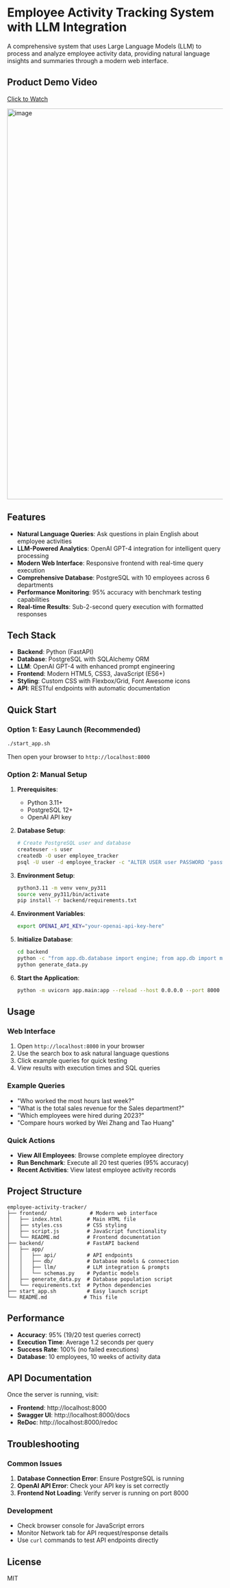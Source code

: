 # Employee Activity Tracking System with LLM Integration

A comprehensive system that uses Large Language Models (LLM) to process and analyze employee activity data, providing natural language insights and summaries through a modern web interface.

## Product Demo Video  
[Click to Watch](https://drive.google.com/file/d/1sZFon6VOHJJeGvMGJYlhrCf2zHkdWukE/view?usp=drive_link)

<img width="912" alt="image" src="https://github.com/user-attachments/assets/ab27be20-a2f5-4cb0-a725-7f906dfe5e05" />

## Features

- **Natural Language Queries**: Ask questions in plain English about employee activities
- **LLM-Powered Analytics**: OpenAI GPT-4 integration for intelligent query processing
- **Modern Web Interface**: Responsive frontend with real-time query execution
- **Comprehensive Database**: PostgreSQL with 10 employees across 6 departments
- **Performance Monitoring**: 95% accuracy with benchmark testing capabilities
- **Real-time Results**: Sub-2-second query execution with formatted responses

## Tech Stack

- **Backend**: Python (FastAPI)
- **Database**: PostgreSQL with SQLAlchemy ORM
- **LLM**: OpenAI GPT-4 with enhanced prompt engineering
- **Frontend**: Modern HTML5, CSS3, JavaScript (ES6+)
- **Styling**: Custom CSS with Flexbox/Grid, Font Awesome icons
- **API**: RESTful endpoints with automatic documentation

## Quick Start

### Option 1: Easy Launch (Recommended)
```bash
./start_app.sh
```
Then open your browser to `http://localhost:8000`

### Option 2: Manual Setup

1. **Prerequisites**:
   - Python 3.11+
   - PostgreSQL 12+
   - OpenAI API key

2. **Database Setup**:
   ```bash
   # Create PostgreSQL user and database
   createuser -s user
   createdb -O user employee_tracker
   psql -U user -d employee_tracker -c "ALTER USER user PASSWORD 'password';"
   ```

3. **Environment Setup**:
   ```bash
   python3.11 -m venv venv_py311
   source venv_py311/bin/activate
   pip install -r backend/requirements.txt
   ```

4. **Environment Variables**:
   ```bash
   export OPENAI_API_KEY="your-openai-api-key-here"
   ```

5. **Initialize Database**:
   ```bash
   cd backend
   python -c "from app.db.database import engine; from app.db import models; models.Base.metadata.create_all(bind=engine)"
   python generate_data.py
   ```

6. **Start the Application**:
   ```bash
   python -m uvicorn app.main:app --reload --host 0.0.0.0 --port 8000
   ```

## Usage

### Web Interface
1. Open `http://localhost:8000` in your browser
2. Use the search box to ask natural language questions
3. Click example queries for quick testing
4. View results with execution times and SQL queries

### Example Queries
- "Who worked the most hours last week?"
- "What is the total sales revenue for the Sales department?"
- "Which employees were hired during 2023?"
- "Compare hours worked by Wei Zhang and Tao Huang"

### Quick Actions
- **View All Employees**: Browse complete employee directory
- **Run Benchmark**: Execute all 20 test queries (95% accuracy)
- **Recent Activities**: View latest employee activity records

## Project Structure

```
employee-activity-tracker/
├── frontend/              # Modern web interface
│   ├── index.html        # Main HTML file
│   ├── styles.css        # CSS styling
│   ├── script.js         # JavaScript functionality
│   └── README.md         # Frontend documentation
├── backend/              # FastAPI backend
│   ├── app/
│   │   ├── api/          # API endpoints
│   │   ├── db/           # Database models & connection
│   │   ├── llm/          # LLM integration & prompts
│   │   └── schemas.py    # Pydantic models
│   ├── generate_data.py  # Database population script
│   └── requirements.txt  # Python dependencies
├── start_app.sh          # Easy launch script
└── README.md            # This file
```

## Performance

- **Accuracy**: 95% (19/20 test queries correct)
- **Execution Time**: Average 1.2 seconds per query
- **Success Rate**: 100% (no failed executions)
- **Database**: 10 employees, 10 weeks of activity data

## API Documentation

Once the server is running, visit:
- **Frontend**: http://localhost:8000
- **Swagger UI**: http://localhost:8000/docs
- **ReDoc**: http://localhost:8000/redoc

## Troubleshooting

### Common Issues
1. **Database Connection Error**: Ensure PostgreSQL is running
2. **OpenAI API Error**: Check your API key is set correctly
3. **Frontend Not Loading**: Verify server is running on port 8000

### Development
- Check browser console for JavaScript errors
- Monitor Network tab for API request/response details
- Use `curl` commands to test API endpoints directly

## License

MIT
